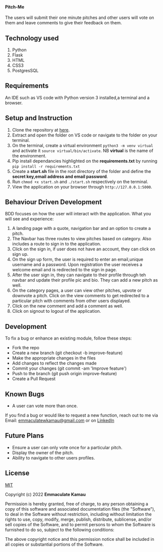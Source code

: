 #### Pitch-Me
The users will submit their one minute pitches and other users will vote on them and leave comments to give their feedback on them.

## Technology used
1. Python
2. Flask
3. HTML
4. CSS3
5. PostgresSQL

## Requirements
An IDE such as VS code with Python version 3 installed,a terminal and a browser. 

## Setup and Instruction
1. Clone the repository at [here](https://github.com/emmakamau/Pitch-Me.git).
2. Extract and open the folder on VS code or navigate to the folder on your terminal.
3. On the terminal, create a virtual environment `python3 -m venv virtual` and activate it `source virtual/bin/activate`. NB **virtual** is the name of the environment.
4. Pip install dependancies highlighted on the **requirements.txt** by running `pip install -r requirements.txt`
5. Create a **start.sh** file in the root directory of the folder and define the **secret key,email address and email password**.
6. Run `chmod +x start.sh` and `./start.sh` respectively on the terminal.
7. View the application on your browser through `http://127.0.0.1:5000`.

## Behaviour Driven Development

BDD focuses on how the user will interact with the application.
What you will see and experience:
1. A landing page with a quote, navigation bar and an option to create a pitch.
2. The Navbar has three routes to view pitches based on category. Also includes a route to sign in to the application.
3. Click on the sign in, if user does not have an account, they can click on sign up.
4. On the sign up form, the user is required to enter an email,unique username and a password. Upon registration the user receives a welcome email and is redirected to the sign in page.
5. After the user sign in, they can navigate to their profile through teh navbar and update their profile pic and bio. They can add a new pitch as well.
6. On the category pages, a user can view other pitches, upvote or downvote a pitch. Click on the view comments to get redirected to a particular pitch with comments from other users displayed.
7. Click on the new comment and add a comment as well.
8. Click on signout to logout of the application.

## Development
To fix a bug or enhance an existing module, follow these steps:
- Fork the repo
- Create a new branch (git checkout -b improve-feature)
- Make the appropriate changes in the files
- Add changes to reflect the changes made
- Commit your changes (git commit -am 'Improve feature')
- Push to the branch (git push origin improve-feature)
- Create a Pull Request

## Known Bugs
- A user can vote more than once.

If you find a bug or would like to request a new function, reach out to me via Email: emmaculatewkamau@gmail.com or on [LinkedIn](https://www.linkedin.com/in/emmaculate-k-987353104/)

## Future Plans
- Ensure a user can only vote once for a particular pitch.
- Display the owner of the pitch.
- Ability to navigate to other users profiles.

## License

[MIT](https://choosealicense.com/licenses/mit/)

Copyright (c) 2022 **Emmaculate Kamau**

Permission is hereby granted, free of charge, to any person obtaining a copy of this software and associated documentation files (the "Software"), to deal in the Software without restriction, including without limitation the rights to use, copy, modify, merge, publish, distribute, sublicense, and/or sell copies of the Software, and to permit persons to whom the Software is furnished to do so, subject to the following conditions:

The above copyright notice and this permission notice shall be included in all copies or substantial portions of the Software.